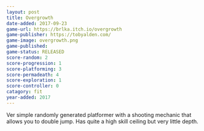 ```yaml
---
layout: post
title: Overgrowth
date-added: 2017-09-23
game-url: https://brlka.itch.io/overgrowth
game-publisher: https://tobyalden.com/
game-image: overgrowth.png
game-published:
game-status: RELEASED
score-random: 2
score-progression: 1
score-platforming: 3
score-permadeath: 4
score-exploration: 1
score-controller: 0
catagory: fit
year-added: 2017
---
```


Ver simple randomly generated platformer with a shooting mechanic that allows you to double jump.  Has quite a high skill ceiling but very little depth.
